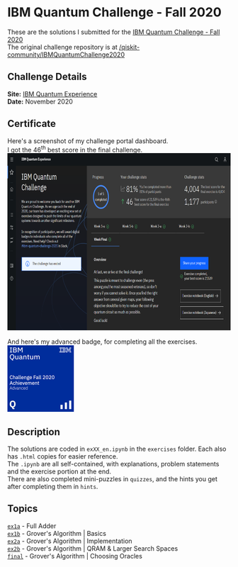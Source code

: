 # IBM Quantum Challenge - Fall 2020  
  
These are the solutions I submitted for the [IBM Quantum Challenge - Fall 2020](https://quantum-computing.ibm.com/challenges)  
The original challenge repository is at [/qiskit-community/IBMQuantumChallenge2020](https://github.com/qiskit-community/IBMQuantumChallenge2020)  
  
## Challenge Details  
__Site:__ [IBM Quantum Experience](https://quantum-computing.ibm.com/challenges)  
__Date:__ November 2020  
  
## Certificate  
Here's a screenshot of my challenge portal dashboard.  
I got the 46<sup>th</sup> best score in the final challenge.  
<img src="./challenge_portal.png" alt="IBMQ Challenge Portal Screenshot" height="400px">  
  
And here's my advanced badge, for completing all the exercises.  
[<img src="./ibm-quantum-challenge-fall-2020-advanced.png" alt="IBM Quantum Challenge - Fall 2020 - Advanced Badge" height="150px">](https://www.youracclaim.com/badges/f6f9a29e-0c4c-4303-b47f-90f63e8c74b2/public_url)  
  
## Description  
The solutions are coded in `exXX_en.ipynb` in the `exercises` folder. Each also has `.html` copies for easier reference.  
The `.ipynb` are all self-contained, with explanations, problem statements and the exercise portion at the end.  
There are also completed mini-puzzles in `quizzes`, and the hints you get after completing them in `hints`.  
  
## Topics  
[`ex1a`](exercises/week-1) - Full Adder  
[`ex1b`](exercises/week-1) - Grover's Algorithm | Basics  
[`ex2a`](exercises/week-2) - Grover's Algorithm | Implementation  
[`ex2b`](exercises/week-2) - Grover's Algorithm | QRAM & Larger Search Spaces  
[`final`](exercises/week-3) - Grover's Algorithm | Choosing Oracles  
